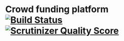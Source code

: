 Crowd funding platform [![Build Status](https://travis-ci.org/spolischook/YouDream.png?branch=develop)](https://travis-ci.org/spolischook/YouDream)[![Scrutinizer Quality Score](https://scrutinizer-ci.com/g/spolischook/YouDream/badges/quality-score.png?s=7e54e3199a23444f70a4c7f38ce63ee866725a94)](https://scrutinizer-ci.com/g/spolischook/YouDream/)
========================
